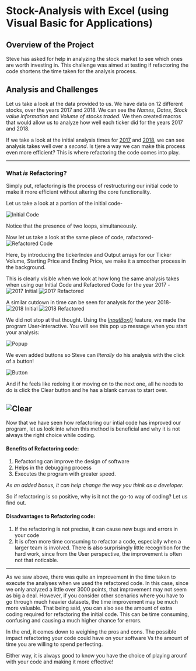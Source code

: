 # Stock-Analysis with Excel (using Visual Basic for Applications)

## Overview of the Project
Steve has asked for help in analyzing the stock market to see which ones are worth investing in. This challenge was aimed at testing if refactoring the code shortens the time taken for the analysis process.

## Analysis and Challenges

Let us take a look at the data provided to us. We have data on 12 different stocks, over the years 2017 and 2018. 
We can see the _Names, Dates, Stock value information_ and _Volume of stocks traded._ 
We then created macros that would allow us to analyze how well each ticker did for the years 2017 and 2018.

If we take a look at the initial analysis times for [2017](https://github.com/SoumyaAbraham/Stock-Analysis/blob/main/Stock%20Analysis_Misc/Initial_2017.PNG) and [2018](https://github.com/SoumyaAbraham/Stock-Analysis/blob/main/Stock%20Analysis_Misc/Initial_2018.PNG), we can see analysis takes well over a *second*. Is tjere a way we can make this process even more efficient? This is where refactoring the code comes into play.

---

### What _is_ Refactoring?

Simply put, refactoring is the process of restructuring our initial code to make it more efficient without altering the core functionality. 

Let us take a look at a portion of the initial code- 

![Initial Code](https://github.com/SoumyaAbraham/Stock-Analysis/blob/main/Stock%20Analysis_Misc/InitialCode.PNG)

Notice that the presence of two loops, simultaneously. 

Now let us take a look at the same piece of code, rafactored-
![Refactored Code](https://github.com/SoumyaAbraham/Stock-Analysis/blob/main/Stock%20Analysis_Misc/RefactoredCode.PNG)

Here, by introducing the tickerIndex and Output arrays for our Ticker Volume, Starting Price and Ending Price, we make it a smoother process in the background. 

This is clearly visible when we look at how long the same analysis takes when using our Initial Code and Refactored Code for the year 2017 - 
![2017 Initial](https://github.com/SoumyaAbraham/Stock-Analysis/blob/main/Stock%20Analysis_Misc/Initial_2017.PNG) ![2017 Refactored](https://github.com/SoumyaAbraham/Stock-Analysis/blob/main/Resources/VBA_Challenge_2017.PNG)

A similar cutdown in time can be seen for analysis for the year 2018-
![2018 Initial](https://github.com/SoumyaAbraham/Stock-Analysis/blob/main/Stock%20Analysis_Misc/Initial_2018.PNG) ![2018 Refactored](https://github.com/SoumyaAbraham/Stock-Analysis/blob/main/Resources/VBA_Challenge_2018.PNG)


We did not stop at that thought. Using the [*InputBox()*](https://github.com/SoumyaAbraham/Stock-Analysis/blob/main/Stock%20Analysis_Misc/InputBox.PNG) feature, we made the program User-interactive. You will see this pop up message when you start your analysis: 

![Popup](https://github.com/SoumyaAbraham/Stock-Analysis/blob/main/Stock%20Analysis_Misc/UserPopUpMsg.PNG)

We even added buttons so Steve can _literally_ do his analysis with the click of a button!

![Button](https://github.com/SoumyaAbraham/Stock-Analysis/blob/main/Stock%20Analysis_Misc/Buttons.png)

And if he feels like redoing it or moving on to the next one, all he needs to do is click the Clear button and he has a blank canvas to start over. 

![Clear](https://github.com/SoumyaAbraham/Stock-Analysis/blob/main/Stock%20Analysis_Misc/ClearButton.PNG)
---

Now that we have seen how refactoring our intial code has improved our program, let us look into when this method is beneficial and why it is not always the right choice while coding. 

#### Benefits of Refactoring code:
1. Refactoring can improve the design of software
2. Helps in the debugging process
3. Executes the program with greater speed. 

*As an added bonus, it can help change the way you think as a developer.*

So if refactoring is so positive, why is it not the go-to way of coding? Let us find out.

#### Disadvantages to Refactoring code:
1. If the refactoring is not precise, it can cause new bugs and errors in your code
2. It is often more time consuming to refactor a code, especially when a larger team is involved. There is also surprisingly little recognition for the hard work, since from the User perspective, the improvement is often not that noticable. 

---

As we saw above, there was quite an improvement in the time taken to execute the analyses when we used the refactored code. 
In this case, since we only analyzed a little over 3000 points, that improvement may not seem as big a deal. 
However, if you consider other scenarios where you have to go through much heavier datasets, the time improvement may be much more valuable. 
That being said, you can also see the amount of extra coding required for refactoring the initial code. This can be time consuming, confusing and causing a much higher chance for errors. 

In the end, it comes down to weighing the pros and cons. The possible impact refactoring your code could have on your software Vs the amount of time you are willing to spend perfecting. 

Either way, it is always good to know you have the choice of playing arounf with your code and making it more effective! 



